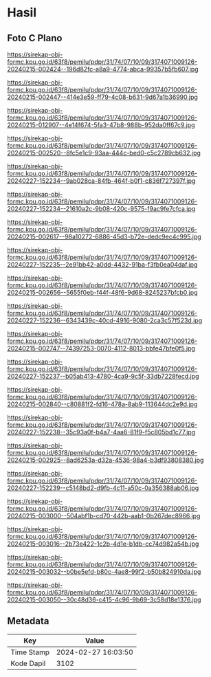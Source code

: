 # Hasil

## Foto C Plano

https://sirekap-obj-formc.kpu.go.id/63f8/pemilu/pdpr/31/74/07/10/09/3174071009126-20240215-002424--196d82fc-a8a9-4774-abca-99357b5fb607.jpg

https://sirekap-obj-formc.kpu.go.id/63f8/pemilu/pdpr/31/74/07/10/09/3174071009126-20240215-002447--414e3e59-ff79-4c08-b631-9d67a1b36990.jpg

https://sirekap-obj-formc.kpu.go.id/63f8/pemilu/pdpr/31/74/07/10/09/3174071009126-20240215-012907--4e14f674-5fa3-47b8-988b-952da0ff67c9.jpg

https://sirekap-obj-formc.kpu.go.id/63f8/pemilu/pdpr/31/74/07/10/09/3174071009126-20240215-002520--8fc5e1c9-93aa-444c-bed0-c5c2789cb632.jpg

https://sirekap-obj-formc.kpu.go.id/63f8/pemilu/pdpr/31/74/07/10/09/3174071009126-20240227-152234--9ab028ca-84fb-464f-b0f1-c836f727397f.jpg

https://sirekap-obj-formc.kpu.go.id/63f8/pemilu/pdpr/31/74/07/10/09/3174071009126-20240227-152234--21610a2c-9b08-420c-9575-f9ac9fe7cfca.jpg

https://sirekap-obj-formc.kpu.go.id/63f8/pemilu/pdpr/31/74/07/10/09/3174071009126-20240215-002617--98a10272-6886-45d3-b72e-dedc9ec4c995.jpg

https://sirekap-obj-formc.kpu.go.id/63f8/pemilu/pdpr/31/74/07/10/09/3174071009126-20240227-152235--2e91bb42-a0dd-4432-91ba-f3fb0ea04daf.jpg

https://sirekap-obj-formc.kpu.go.id/63f8/pemilu/pdpr/31/74/07/10/09/3174071009126-20240215-002656--5655f0eb-f44f-48f6-9d68-8245237bfcb0.jpg

https://sirekap-obj-formc.kpu.go.id/63f8/pemilu/pdpr/31/74/07/10/09/3174071009126-20240227-152236--6343439c-40cd-4916-9080-2ca3c57f523d.jpg

https://sirekap-obj-formc.kpu.go.id/63f8/pemilu/pdpr/31/74/07/10/09/3174071009126-20240215-002747--74397253-0070-4112-8013-bbfe47bfe0f5.jpg

https://sirekap-obj-formc.kpu.go.id/63f8/pemilu/pdpr/31/74/07/10/09/3174071009126-20240227-152237--b05ab413-4780-4ca9-9c5f-33db7228fecd.jpg

https://sirekap-obj-formc.kpu.go.id/63f8/pemilu/pdpr/31/74/07/10/09/3174071009126-20240215-002840--c80881f2-fd16-478a-8ab9-113644dc2e9d.jpg

https://sirekap-obj-formc.kpu.go.id/63f8/pemilu/pdpr/31/74/07/10/09/3174071009126-20240227-152238--35c93a0f-b4a7-4aa6-81f9-f5c805bd1c77.jpg

https://sirekap-obj-formc.kpu.go.id/63f8/pemilu/pdpr/31/74/07/10/09/3174071009126-20240215-002925--8ad6253a-d32a-4536-98a4-b3df93808380.jpg

https://sirekap-obj-formc.kpu.go.id/63f8/pemilu/pdpr/31/74/07/10/09/3174071009126-20240227-152239--c5148bd2-d9fb-4c11-a50c-0a356388ab06.jpg

https://sirekap-obj-formc.kpu.go.id/63f8/pemilu/pdpr/31/74/07/10/09/3174071009126-20240215-003000--504abf1b-cd70-442b-aab1-0b267dec8966.jpg

https://sirekap-obj-formc.kpu.go.id/63f8/pemilu/pdpr/31/74/07/10/09/3174071009126-20240215-003016--2b73e422-1c2b-4d1e-b1db-cc74d982a54b.jpg

https://sirekap-obj-formc.kpu.go.id/63f8/pemilu/pdpr/31/74/07/10/09/3174071009126-20240215-003032--b0be5efd-b80c-4ae8-99f2-b50b824910da.jpg

https://sirekap-obj-formc.kpu.go.id/63f8/pemilu/pdpr/31/74/07/10/09/3174071009126-20240215-003050--30c48d36-c415-4c96-9b69-3c58d18e1376.jpg


## Metadata

| Key        | Value               |
| ---------- | ------------------- |
| Time Stamp | 2024-02-27 16:03:50 |
| Kode Dapil | 3102                |



